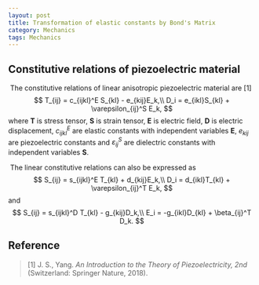 ```yaml
---
layout: post
title: Transformation of elastic constants by Bond's Matrix	
category: Mechanics
tags: Mechanics
---
```


## Constitutive relations of piezoelectric material

​		The constitutive relations of linear anisotropic piezoelectric material are [1]
$$
T_{ij} = c_{ijkl}^E S_{kl} - e_{kij}E_k,\\
D_i = e_{ikl}S_{kl} + \varepsilon_{ij}^S E_k,
$$
where $\textbf{T}$ is stress tensor, $\textbf{S}$  is strain tensor, $\textbf{E}$ is electric field, $\textbf{D}$ is electric displacement,  $c_{ijkl}^E$ are elastic constants with independent variables $\textbf{E}$, $e_{kij}$ are piezoelectric constants and $\varepsilon_{ij}^S$ are dielectric constants with independent variables $\textbf{S}$. 

​		The linear constitutive relations can also be expressed as
$$
S_{ij} = s_{ijkl}^E T_{kl} + d_{kij}E_k,\\
D_i = d_{ikl}T_{kl} + \varepsilon_{ij}^T E_k,
$$
and 
$$
S_{ij} = s_{ijkl}^D T_{kl} - g_{kij}D_k,\\
E_i = -g_{ikl}D_{kl} + \beta_{ij}^T D_k.
$$




## Reference

> [1] J. S., Yang. *An Introduction to the Theory of Piezoelectricity, 2nd* (Switzerland: Springer Nature, 2018). 
>
> 